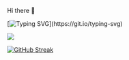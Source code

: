 Hi there 👋

[![Typing SVG](https://readme-typing-svg.demolab.com?font=Fira+Code&pause=1000&color=1541F7&width=435&lines=Greetings%2C+I'm+Chandan+Ravi.;Pleased+to+meet+you😊.)](https://git.io/typing-svg)

![](https://komarev.com/ghpvc/?username=chandanravic&style=flat-square)



[![GitHub Streak](https://streak-stats.demolab.com?user=chandanravic&theme=highcontrast)](https://git.io/streak-stats)



